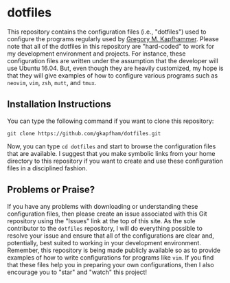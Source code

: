 # dotfiles

This repository contains the configuration files (i.e., "dotfiles") used to
configure the programs regularly used by [Gregory M.
Kapfhammer](http://www.cs.allegheny.edu/sites/gkapfham). Please note that all
of the dotfiles in this repository are "hard-coded" to work for my development
environment and projects. For instance, these configuration files are written
under the assumption that the developer will use Ubuntu 16.04. But, even though
they are heavily customized, my hope is that they will give examples of how to
configure various programs such as `neovim`, `vim`, `zsh`, `mutt`, and `tmux`.

## Installation Instructions

You can type the following command if you want to clone this repository:

```shell
git clone https://github.com/gkapfham/dotfiles.git
```

Now, you can type `cd dotfiles` and start to browse the configuration files that
are available. I suggest that you make symbolic links from your home directory
to this repository if you want to create and use these configuration files in a
disciplined fashion.

## Problems or Praise?

If you have any problems with downloading or understanding these configuration
files, then please create an issue associated with this Git repository using the
"Issues" link at the top of this site. As the sole contributor to the `dotfiles`
repository, I will do everything possible to resolve your issue and ensure that
all of the configurations are clear and, potentially, best suited to working in
your development environment. Remember, this repository is being made publicly
available so as to provide examples of how to write configurations for programs
like `vim`. If you find that these files help you in preparing your own
configurations, then I also encourage you to "star" and "watch" this project!
